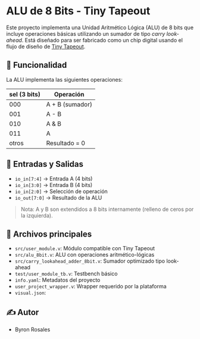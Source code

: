 # ALU de 8 Bits - Tiny Tapeout

Este proyecto implementa una Unidad Aritmético Lógica (ALU) de 8 bits que incluye operaciones básicas utilizando un sumador de tipo *carry look-ahead*. Está diseñado para ser fabricado como un chip digital usando el flujo de diseño de [Tiny Tapeout](https://tinytapeout.com/).

## 🧠 Funcionalidad

La ALU implementa las siguientes operaciones:

| sel (3 bits) | Operación       |
|--------------|-----------------|
| 000          | A + B (sumador) |
| 001          | A - B           |
| 010          | A & B           |
| 011          | A | B           |
| otros        | Resultado = 0   |

## 🔌 Entradas y Salidas

- `io_in[7:4]` → Entrada A (4 bits)
- `io_in[3:0]` → Entrada B (4 bits)
- `io_in[2:0]` → Selección de operación
- `io_out[7:0]` → Resultado de la ALU

> Nota: A y B son extendidos a 8 bits internamente (relleno de ceros por la izquierda).

## 📁 Archivos principales

- `src/user_module.v`: Módulo compatible con Tiny Tapeout
- `src/alu_8bit.v`: ALU con operaciones aritmético-lógicas
- `src/carry_lookahead_adder_8bit.v`: Sumador optimizado tipo look-ahead
- `test/user_module_tb.v`: Testbench básico
- `info.yaml`: Metadatos del proyecto
- `user_project_wrapper.v`: Wrapper requerido por la plataforma
- `visual.json`: 

## ✍ Autor

- Byron Rosales




